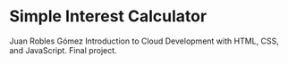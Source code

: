 # Simple Interest Calculator
Juan Robles Gómez
Introduction to Cloud Development with HTML, CSS, and JavaScript. Final project.
